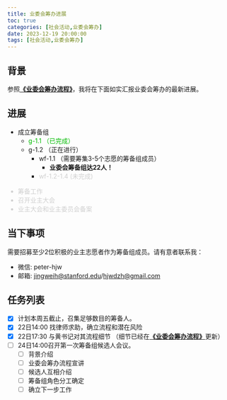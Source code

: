 ```yaml
---
title: 业委会筹办进展
toc: true
categories: [社会活动,业委会筹办]
date: 2023-12-19 20:00:00
tags: [社会活动,业委会筹办]
---
```


## 背景

参照[**《业委会筹办流程》**](/2023/12/19/社会活动/业委会筹办/流程/)，我将在下面如实汇报业委会筹办的最新进展。

## 进展
- 成立筹备组
	- <font color=#00bb00>g-1.1 （已完成）</font>
	- g-1.2 （正在进行）
		- wf-1.1 （需要筹集3-5个志愿的筹备组成员）
			- **业委会筹备组达22人！**
		- <font color=#d0d0d0> wf-1.2-1.4 (未完成) </font>

<font color=#d0d0d0>

- 筹备工作
- 召开业主大会
- 业主大会和业主委员会备案

</font>

## 当下事项

需要招募至少2位积极的业主志愿者作为筹备组成员。请有意者联系我：
- 微信: peter-hjw
- 邮箱: jingweih@stanford.edu/hjwdzh@gmail.com

## 任务列表

- [x] 计划本周五截止，召集足够数目的筹备人。
- [x] 22日14:00 找律师求助，确立流程和潜在风险
- [x] 22日17:30 与黄书记对其流程细节 （细节已经在[**《业委会筹办流程》**](/2023/12/19/社会活动/业委会筹办/流程/)更新）
- [ ] 24日14:00召开第一次筹备组候选人会议。
	- [ ] 背景介绍
  - [ ] 业委会筹办流程宣讲
  - [ ] 候选人互相介绍
  - [ ] 筹备组角色分工确定
  - [ ] 确立下一步工作
